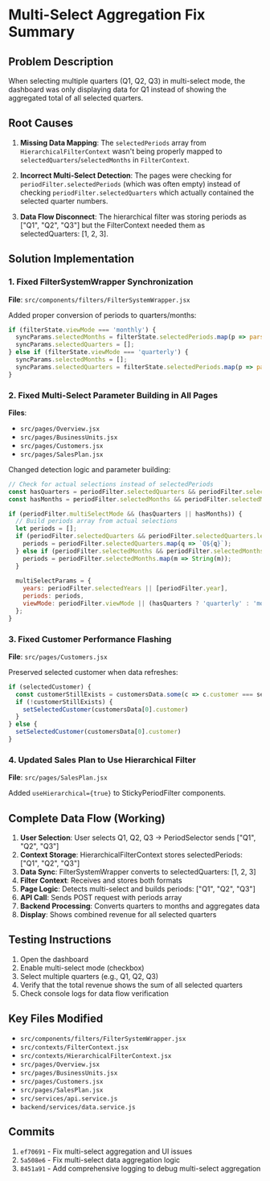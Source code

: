 # Multi-Select Aggregation Fix Summary

## Problem Description
When selecting multiple quarters (Q1, Q2, Q3) in multi-select mode, the dashboard was only displaying data for Q1 instead of showing the aggregated total of all selected quarters.

## Root Causes

1. **Missing Data Mapping**: The `selectedPeriods` array from `HierarchicalFilterContext` wasn't being properly mapped to `selectedQuarters`/`selectedMonths` in `FilterContext`.

2. **Incorrect Multi-Select Detection**: The pages were checking for `periodFilter.selectedPeriods` (which was often empty) instead of checking `periodFilter.selectedQuarters` which actually contained the selected quarter numbers.

3. **Data Flow Disconnect**: The hierarchical filter was storing periods as ["Q1", "Q2", "Q3"] but the FilterContext needed them as selectedQuarters: [1, 2, 3].

## Solution Implementation

### 1. Fixed FilterSystemWrapper Synchronization
**File**: `src/components/filters/FilterSystemWrapper.jsx`

Added proper conversion of periods to quarters/months:
```javascript
if (filterState.viewMode === 'monthly') {
  syncParams.selectedMonths = filterState.selectedPeriods.map(p => parseInt(p));
  syncParams.selectedQuarters = [];
} else if (filterState.viewMode === 'quarterly') {
  syncParams.selectedMonths = [];
  syncParams.selectedQuarters = filterState.selectedPeriods.map(p => parseInt(p.replace('Q', '')));
}
```

### 2. Fixed Multi-Select Parameter Building in All Pages
**Files**: 
- `src/pages/Overview.jsx`
- `src/pages/BusinessUnits.jsx`
- `src/pages/Customers.jsx`
- `src/pages/SalesPlan.jsx`

Changed detection logic and parameter building:
```javascript
// Check for actual selections instead of selectedPeriods
const hasQuarters = periodFilter.selectedQuarters && periodFilter.selectedQuarters.length > 0;
const hasMonths = periodFilter.selectedMonths && periodFilter.selectedMonths.length > 0;

if (periodFilter.multiSelectMode && (hasQuarters || hasMonths)) {
  // Build periods array from actual selections
  let periods = [];
  if (periodFilter.selectedQuarters && periodFilter.selectedQuarters.length > 0) {
    periods = periodFilter.selectedQuarters.map(q => `Q${q}`);
  } else if (periodFilter.selectedMonths && periodFilter.selectedMonths.length > 0) {
    periods = periodFilter.selectedMonths.map(m => String(m));
  }
  
  multiSelectParams = {
    years: periodFilter.selectedYears || [periodFilter.year],
    periods: periods,
    viewMode: periodFilter.viewMode || (hasQuarters ? 'quarterly' : 'monthly')
  };
}
```

### 3. Fixed Customer Performance Flashing
**File**: `src/pages/Customers.jsx`

Preserved selected customer when data refreshes:
```javascript
if (selectedCustomer) {
  const customerStillExists = customersData.some(c => c.customer === selectedCustomer)
  if (!customerStillExists) {
    setSelectedCustomer(customersData[0].customer)
  }
} else {
  setSelectedCustomer(customersData[0].customer)
}
```

### 4. Updated Sales Plan to Use Hierarchical Filter
**File**: `src/pages/SalesPlan.jsx`

Added `useHierarchical={true}` to StickyPeriodFilter components.

## Complete Data Flow (Working)

1. **User Selection**: User selects Q1, Q2, Q3 → PeriodSelector sends ["Q1", "Q2", "Q3"]
2. **Context Storage**: HierarchicalFilterContext stores selectedPeriods: ["Q1", "Q2", "Q3"]
3. **Data Sync**: FilterSystemWrapper converts to selectedQuarters: [1, 2, 3]
4. **Filter Context**: Receives and stores both formats
5. **Page Logic**: Detects multi-select and builds periods: ["Q1", "Q2", "Q3"]
6. **API Call**: Sends POST request with periods array
7. **Backend Processing**: Converts quarters to months and aggregates data
8. **Display**: Shows combined revenue for all selected quarters

## Testing Instructions

1. Open the dashboard
2. Enable multi-select mode (checkbox)
3. Select multiple quarters (e.g., Q1, Q2, Q3)
4. Verify that the total revenue shows the sum of all selected quarters
5. Check console logs for data flow verification

## Key Files Modified

- `src/components/filters/FilterSystemWrapper.jsx`
- `src/contexts/FilterContext.jsx`
- `src/contexts/HierarchicalFilterContext.jsx`
- `src/pages/Overview.jsx`
- `src/pages/BusinessUnits.jsx`
- `src/pages/Customers.jsx`
- `src/pages/SalesPlan.jsx`
- `src/services/api.service.js`
- `backend/services/data.service.js`

## Commits

1. `ef70691` - Fix multi-select aggregation and UI issues
2. `5a508e6` - Fix multi-select data aggregation logic
3. `8451a91` - Add comprehensive logging to debug multi-select aggregation
